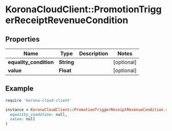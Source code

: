 # KoronaCloudClient::PromotionTriggerReceiptRevenueCondition

## Properties

| Name | Type | Description | Notes |
| ---- | ---- | ----------- | ----- |
| **equality_condition** | **String** |  | [optional] |
| **value** | **Float** |  | [optional] |

## Example

```ruby
require 'korona-cloud-client'

instance = KoronaCloudClient::PromotionTriggerReceiptRevenueCondition.new(
  equality_condition: null,
  value: null
)
```

